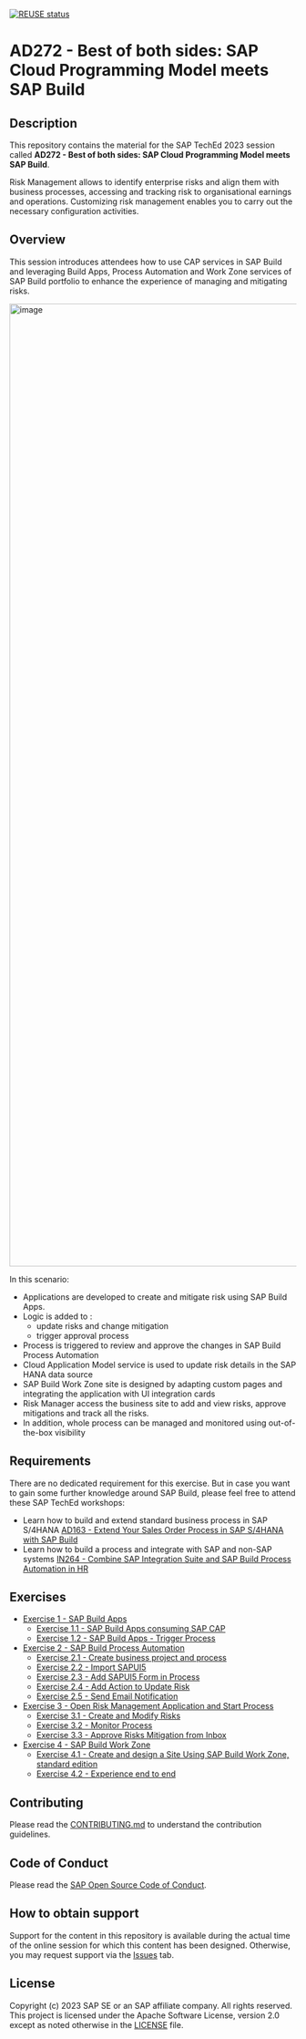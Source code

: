 [![REUSE status](https://api.reuse.software/badge/github.com/SAP-samples/teched2023-AD272)](https://api.reuse.software/info/github.com/SAP-samples/teched2023-AD272)

# AD272 - Best of both sides: SAP Cloud Programming Model meets SAP Build

## Description

This repository contains the material for the SAP TechEd 2023 session called **AD272 - Best of both sides: SAP Cloud Programming Model meets SAP Build**. 

Risk Management allows to identify enterprise risks and align them with business processes, accessing and tracking risk to organisational earnings and operations. Customizing risk management enables you to carry out the necessary configuration activities. 

## Overview

This session introduces attendees how to use CAP services in SAP Build and leveraging Build Apps, Process Automation and  Work Zone services of SAP Build portfolio to enhance the experience of managing and mitigating risks.

<img width="1690" alt="image" src="https://github.com/SAP-samples/teched2023-AD272/assets/34297037/236409b5-5b19-4864-be86-94eff978f951">

In this scenario: <br>
- Applications are developed to create and mitigate risk using SAP Build Apps.
- Logic is added to :
  - update risks and change mitigation 
  - trigger approval process 
- Process is triggered to review and approve the changes in SAP Build Process Automation
- Cloud Application Model service is used to update risk details in the SAP HANA data source
- SAP Build Work Zone site is designed by adapting custom pages and integrating the application with UI integration cards
- Risk Manager access the business site to add and view risks, approve mitigations and track all the risks. 
- In addition, whole process can be managed and monitored using out-of-the-box visibility


## Requirements

There are no dedicated requirement for this exercise. But in case you want to gain some further knowledge around SAP Build, please feel free to attend these SAP TechEd workshops:
- Learn how to build and extend standard business process in SAP S/4HANA [AD163 - Extend Your Sales Order Process in SAP S/4HANA with SAP Build](https://github.com/SAP-samples/teched2023-AD163)
- Learn how to build a process and integrate with SAP and non-SAP systems [IN264 - Combine SAP Integration Suite and SAP Build Process Automation in HR](https://github.com/SAP-samples/teched2023-IN264)

## Exercises

- [Exercise 1 - SAP Build Apps](exercises/ex1/)
    - [Exercise 1.1 - SAP Build Apps consuming SAP CAP](exercises/ex1#exercise-11-consume-a-cap-service-in-sap-build-apps)
    - [Exercise 1.2 - SAP Build Apps - Trigger Process](exercises/ex1#exercise-12-sub-exercise-2-description)
- [Exercise 2 - SAP Build Process Automation](exercises/ex2/)
    - [Exercise 2.1 - Create business project and process](exercises/ex2#exercise-21-sub-exercise-1-description)
    - [Exercise 2.2 - Import SAPUI5](exercises/ex2#exercise-22-sub-exercise-2-description)
    - [Exercise 2.3 - Add SAPUI5 Form in Process](exercises/ex2#exercise-22-sub-exercise-2-description)
    - [Exercise 2.4 - Add Action to Update Risk](exercises/ex2#exercise-22-sub-exercise-2-description)
    - [Exercise 2.5 - Send Email Notification](exercises/ex2#exercise-22-sub-exercise-2-description)
- [Exercise 3 - Open Risk Management Application and Start Process](exercises/ex3/)
    - [Exercise 3.1 - Create and Modify Risks](exercises/ex3#exercise-31-sub-exercise-1-description)
    - [Exercise 3.2 - Monitor Process](exercises/ex3#exercise-32-sub-exercise-2-description)
    - [Exercise 3.3 - Approve Risks Mitigation from Inbox](exercises/ex3#exercise-33-sub-exercise-3-description)
- [Exercise 4 - SAP Build Work Zone](exercises/ex4/)
    - [Exercise 4.1 - Create and design a Site Using SAP Build Work Zone, standard edition](exercises/ex4#exercise-41-sub-exercise-1-description)
    - [Exercise 4.2 - Experience end to end](exercises/ex4#exercise-42-sub-exercise-2-description)

  
## Contributing
Please read the [CONTRIBUTING.md](./CONTRIBUTING.md) to understand the contribution guidelines.

## Code of Conduct
Please read the [SAP Open Source Code of Conduct](https://github.com/SAP-samples/.github/blob/main/CODE_OF_CONDUCT.md).

## How to obtain support

Support for the content in this repository is available during the actual time of the online session for which this content has been designed. Otherwise, you may request support via the [Issues](../../issues) tab.

## License
Copyright (c) 2023 SAP SE or an SAP affiliate company. All rights reserved. This project is licensed under the Apache Software License, version 2.0 except as noted otherwise in the [LICENSE](LICENSES/Apache-2.0.txt) file.
